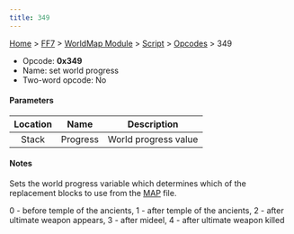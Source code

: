 ```yaml
---
title: 349
---
```


[Home](/ff7-flat-wiki/Main%20Page.md) > [FF7](/ff7-flat-wiki/FF7.md) > [WorldMap Module](/ff7-flat-wiki/FF7/WorldMap%20Module.md) > [Script](/ff7-flat-wiki/FF7/WorldMap%20Module/Script.md) > [Opcodes](/ff7-flat-wiki/FF7/WorldMap%20Module/Script/Opcodes.md) > 349

-   Opcode: **0x349**
-   Name: set world progress
-   Two-word opcode: No

#### Parameters

| Location |   Name   |     Description      |
|:--------:|:--------:|:--------------------:|
|  Stack   | Progress | World progress value |

#### Notes

Sets the world progress variable which determines which of the
replacement blocks to use from the [MAP][] file.

0 - before temple of the ancients, 1 - after temple of the ancients, 2 -
after ultimate weapon appears, 3 - after mideel, 4 - after ultimate
weapon killed

  [MAP]: /ff7-flat-wiki/FF7/WorldMap%20Module.md#MAP%20Format "wikilink"
